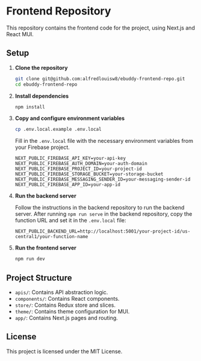 # Frontend Repository

This repository contains the frontend code for the project, using Next.js and React MUI.

## Setup

1. **Clone the repository**

   ```bash
   git clone git@github.com:alfredlouisw8/ebuddy-frontend-repo.git
   cd ebuddy-frontend-repo
   ```

2. **Install dependencies**

   ```bash
   npm install
   ```

3. **Copy and configure environment variables**

   ```bash
   cp .env.local.example .env.local
   ```

   Fill in the `.env.local` file with the necessary environment variables from your Firebase project.

   ```
   NEXT_PUBLIC_FIREBASE_API_KEY=your-api-key
   NEXT_PUBLIC_FIREBASE_AUTH_DOMAIN=your-auth-domain
   NEXT_PUBLIC_FIREBASE_PROJECT_ID=your-project-id
   NEXT_PUBLIC_FIREBASE_STORAGE_BUCKET=your-storage-bucket
   NEXT_PUBLIC_FIREBASE_MESSAGING_SENDER_ID=your-messaging-sender-id
   NEXT_PUBLIC_FIREBASE_APP_ID=your-app-id
   ```

4. **Run the backend server**

   Follow the instructions in the backend repository to run the backend server. After running `npm run serve` in the backend repository, copy the function URL and set it in the `.env.local` file:

   ```env
   NEXT_PUBLIC_BACKEND_URL=http://localhost:5001/your-project-id/us-central1/your-function-name
   ```

5. **Run the frontend server**

   ```bash
   npm run dev
   ```

## Project Structure

- `apis/`: Contains API abstraction logic.
- `components/`: Contains React components.
- `store/`: Contains Redux store and slices.
- `theme/`: Contains theme configuration for MUI.
- `app/`: Contains Next.js pages and routing.

## License

This project is licensed under the MIT License.
